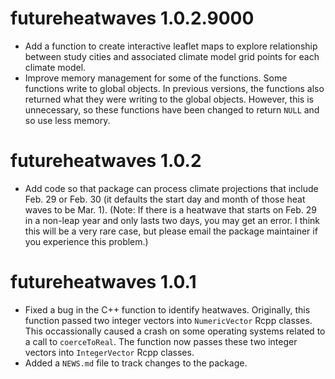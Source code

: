 # futureheatwaves 1.0.2.9000

* Add a function to create interactive leaflet maps to explore relationship
between study cities and associated climate model grid points for each 
climate model. 
* Improve memory management for some of the functions. Some functions write to global objects. In previous versions, the functions also returned what they were writing to the global objects. However, this is unnecessary, so these functions have been changed to return `NULL` and so use less memory.

# futureheatwaves 1.0.2

* Add code so that package can process climate projections that include Feb. 29 or Feb. 30 (it defaults the start day and month of those heat waves to be Mar. 1). (Note: If there is a heatwave that starts on Feb. 29 in a non-leap year and only lasts two days, you may get an error. I think this will be a very rare case, but please email the package maintainer if you experience this problem.)

# futureheatwaves 1.0.1

* Fixed a bug in the C++ function to identify heatwaves. Originally, this function passed two integer vectors into `NumericVector` Rcpp classes. This occassionally caused a crash on some operating systems related to a call to `coerceToReal`. The function now passes these two integer vectors into `IntegerVector` Rcpp classes. 
* Added a `NEWS.md` file to track changes to the package.



